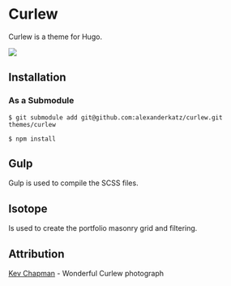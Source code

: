 # Curlew

Curlew is a theme for Hugo.

<img src="https://c1.staticflickr.com/4/3181/2772592278_9a3f4446db_b.jpg"/>


## Installation

### As a Submodule

`$ git submodule add git@github.com:alexanderkatz/curlew.git themes/curlew`

`$ npm install`

## Gulp

Gulp is used to compile the SCSS files.

## Isotope

Is used to create the portfolio masonry grid and filtering.

## Attribution

[Kev Chapman](https://www.flickr.com/photos/25553993@N02/2772592278/) - Wonderful Curlew photograph
